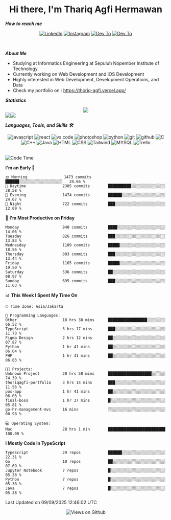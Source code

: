 <div align="center">
  <h1>Hi there, I'm Thariq Agfi Hermawan</h1>
</div>


***How to reach me***
<p align='center'>
   <a href="https://www.linkedin.com/in/thariqagfihermawan" target="_blank"><img src="https://img.shields.io/badge/LinkedIn-0077B5?style=for-the-badge&logo=linkedin&logoColor=white" alt="LinkedIn"></a>
   <a href="https://www.instagram.com/thoriqagfi" target="_blank"><img src="https://img.shields.io/badge/Instagram-E4405F?style=for-the-badge&logo=instagram&logoColor=white" alt="Instagram"></a>
   <a href="https://medium.com/@thoriq.aghfi60" target="_blank"><img src="https://img.shields.io/badge/Medium-12100E?style=for-the-badge&logo=medium&logoColor=white" alt="Dev To"></a>
   <a href="https://linktr.ee/thoriqagfi" target="_blank"><img src="https://img.shields.io/badge/linktree-1de9b6?style=for-the-badge&logo=linktree&logoColor=white" alt="Dev To"></a>
</p>

<br>

***About Me***
- Studying at Informatics Engineering at Sepuluh Nopember Institute of Technology
- Currently working on Web Development and iOS Development
- Highly interested in Web Development, Development Operations, and Data
- Check my portfolio on : https://thoriq-agfi.vercel.app/

***Statistics***

<!-- [![GitHub Streak](http://github-readme-streak-stats.herokuapp.com?user=thoriqagfi&theme=dark)](https://git.io/streak-stats) -->

<div align="center">
  <img src="http://github-readme-streak-stats.herokuapp.com?user=thoriqagfi&theme=chartreuse-dark"/>
</div>

<div align="center">
  <div style="display: flex;">
    <img src="https://github-readme-stats.vercel.app/api/top-langs/?username=thoriqagfi&layout=compact&theme=chartreuse-dark&langs_count=8" />
    <img src="https://github-readme-stats.vercel.app/api?username=thoriqagfi&show_icons=true&theme=chartreuse-dark"/>
  </div>
</div>

<!-- [![Top Langs](https://github-readme-stats.vercel.app/api/top-langs/?username=thoriqagfi&layout=compact&&theme=chartreuse-dark&langs_count=8)](https://github.com/thoriqagfi)
< ![Agfi's GitHub stats](https://github-readme-stats.vercel.app/api?username=thoriqagfi&show_icons=true&theme=chartreuse-dark) -->

***Languages, Tools, and Skills 🛠***

  <div align="center">
    <img src="https://img.shields.io/badge/JavaScript-F7DF1E?style=for-the-badge&logo=javascript&logoColor=black" alt="javascript" />
    <img src="https://img.shields.io/badge/React-61DAFB?style=for-the-badge&logo=react&logoColor=black" alt="react" />
    <img src="https://img.shields.io/badge/vs%20code-007ACC?style=for-the-badge&logo=visual%20studio%20code&logoColor=white" alt="vs code" />
    <img src="https://img.shields.io/badge/adobe%20photoshop-31A8FF?style=for-the-badge&logo=adobe%20photoshop&logoColor=white" alt="photoshop" />
    <img src="https://img.shields.io/badge/python-3776AB?style=for-the-badge&logo=python&logoColor=white" alt="python" />
    <img src="https://img.shields.io/badge/Git-F05032?style=for-the-badge&logo=git&logoColor=white" alt="git" />
    <img src="https://img.shields.io/badge/GitHub-100000?style=for-the-badge&logo=github&logoColor=white" alt="github" />
    <img src="https://img.shields.io/badge/c-%2300599C.svg?style=for-the-badge&logo=c&logoColor=white" alt="C" />
    <img src="https://img.shields.io/badge/c++-%2300599C.svg?style=for-the-badge&logo=c%2B%2B&logoColor=white" alt="C++" />
    <img src="https://img.shields.io/badge/Java-ED8B00?style=for-the-badge&logo=java&logoColor=white" alt="Java"/>
    <img src="https://img.shields.io/badge/HTML5-E34F26?style=for-the-badge&logo=html5&logoColor=white" alt="HTML" />
    <img src="https://img.shields.io/badge/CSS-239120?&style=for-the-badge&logo=css3&logoColor=white" alt ="CSS" />
    <img src="https://img.shields.io/badge/tailwindcss-%2338B2AC.svg?style=for-the-badge&logo=tailwind-css&logoColor=white" alt="Tailwind" />
    <img src="https://img.shields.io/badge/MySQL-00000F?style=for-the-badge&logo=mysql&logoColor=white" alt="MYSQL" />
    <img src="https://img.shields.io/badge/Trello-%23026AA7.svg?style=for-the-badge&logo=Trello&logoColor=white" alt="Trello" />
  </div><br>

<!--START_SECTION:waka-->
![Code Time](http://img.shields.io/badge/Code%20Time-1%2C452%20hrs%2059%20mins-blue)

**I'm an Early 🐤** 

```text
🌞 Morning                1473 commits        ██████░░░░░░░░░░░░░░░░░░░   24.66 % 
🌆 Daytime                2305 commits        ██████████░░░░░░░░░░░░░░░   38.58 % 
🌃 Evening                1474 commits        ██████░░░░░░░░░░░░░░░░░░░   24.67 % 
🌙 Night                  722 commits         ███░░░░░░░░░░░░░░░░░░░░░░   12.09 % 
```
📅 **I'm Most Productive on Friday** 

```text
Monday                   840 commits         ████░░░░░░░░░░░░░░░░░░░░░   14.06 % 
Tuesday                  826 commits         ███░░░░░░░░░░░░░░░░░░░░░░   13.83 % 
Wednesday                1109 commits        █████░░░░░░░░░░░░░░░░░░░░   18.56 % 
Thursday                 803 commits         ███░░░░░░░░░░░░░░░░░░░░░░   13.44 % 
Friday                   1165 commits        █████░░░░░░░░░░░░░░░░░░░░   19.50 % 
Saturday                 536 commits         ██░░░░░░░░░░░░░░░░░░░░░░░   08.97 % 
Sunday                   695 commits         ███░░░░░░░░░░░░░░░░░░░░░░   11.63 % 
```


📊 **This Week I Spent My Time On** 

```text
🕑︎ Time Zone: Asia/Jakarta

💬 Programming Languages: 
Other                    18 hrs 38 mins      █████████████████░░░░░░░░   66.52 % 
TypeScript               3 hrs 17 mins       ███░░░░░░░░░░░░░░░░░░░░░░   11.73 % 
Figma Design             2 hrs 12 mins       ██░░░░░░░░░░░░░░░░░░░░░░░   07.87 % 
Python                   1 hr 41 mins        ██░░░░░░░░░░░░░░░░░░░░░░░   06.04 % 
PHP                      1 hr 41 mins        ██░░░░░░░░░░░░░░░░░░░░░░░   06.03 % 

🐱‍💻 Projects: 
Unknown Project          20 hrs 50 mins      ███████████████████░░░░░░   74.39 % 
thoriqagfi-portfolio     3 hrs 14 mins       ███░░░░░░░░░░░░░░░░░░░░░░   11.56 % 
pos-app                  1 hr 41 mins        ██░░░░░░░░░░░░░░░░░░░░░░░   06.03 % 
final-boss               1 hr 37 mins        █░░░░░░░░░░░░░░░░░░░░░░░░   05.81 % 
go-hr-management-mvc     16 mins             ░░░░░░░░░░░░░░░░░░░░░░░░░   00.98 % 

💻 Operating System: 
Mac                      28 hrs 1 min        █████████████████████████   100.00 % 
```

**I Mostly Code in TypeScript** 

```text
TypeScript               29 repos            ██████░░░░░░░░░░░░░░░░░░░   22.31 % 
Go                       10 repos            ██░░░░░░░░░░░░░░░░░░░░░░░   07.69 % 
Jupyter Notebook         7 repos             █░░░░░░░░░░░░░░░░░░░░░░░░   05.38 % 
Python                   7 repos             █░░░░░░░░░░░░░░░░░░░░░░░░   05.38 % 
Java                     7 repos             █░░░░░░░░░░░░░░░░░░░░░░░░   05.38 % 
```




 Last Updated on 09/09/2025 12:46:02 UTC
<!--END_SECTION:waka-->

<div align="center">
<img src="https://komarev.com/ghpvc/?username=thoriqagfi&color=blue" alt="Views on Github" />
</div>
